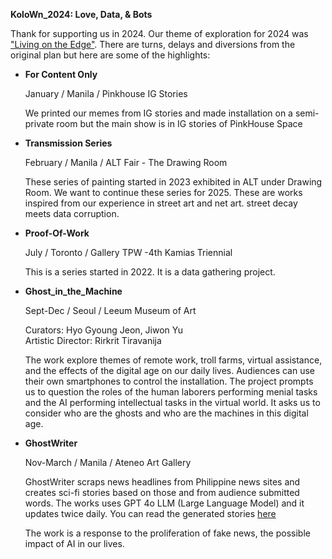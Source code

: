 **KoloWn_2024: Love, Data, & Bots**



Thank for supporting us in 2024. Our theme of exploration for 2024 was ["Living on the Edge"](https://www.instagram.com/p/C1tZS89P_6x/?img_index=2). 
There are turns, delays and diversions from the original plan but here are some of the highlights:

- **For Content Only** 

  January / Manila / Pinkhouse IG Stories 
  
  We printed our memes from IG stories and made installation on a semi-private room but the main show is in IG stories of PinkHouse Space
  
- **Transmission Series**

  February / Manila / ALT Fair - The Drawing Room
  
  These series of painting started in 2023 exhibited in ALT under Drawing Room.
  We want to continue these series for 2025. These are works inspired from our experience in street art and net art.  street decay meets data corruption.

- **Proof-Of-Work** 

  July / Toronto / Gallery TPW -4th Kamias Triennial

  This is a series started in 2022. It is a data gathering project. 
  
- **Ghost_in_the_Machine**

  Sept-Dec / Seoul / Leeum Museum of Art

  Curators: Hyo Gyoung Jeon, Jiwon Yu  
  Artistic Director: Rirkrit Tiravanija
 
  The work explore themes of remote work, troll farms, virtual assistance, and the effects of the digital age on our daily lives. 
  Audiences can use their own smartphones to control the installation. 
  The project prompts us to question the roles of the human laborers performing menial tasks and the AI performing intellectual tasks in the virtual world. It asks us to consider who are the ghosts and who are the machines in this digital age.


- **GhostWriter**

  Nov-March / Manila / Ateneo Art Gallery

  GhostWriter scraps news headlines from Philippine news sites and creates sci-fi stories based on those and from audience submitted words. The works uses GPT 4o LLM (Large Language Model) and it updates twice daily. You can read the generated stories [here](https://kolown.com/text/ghostwriter)

  The work is a response to the proliferation of fake news, the possible impact of AI in our lives. 




